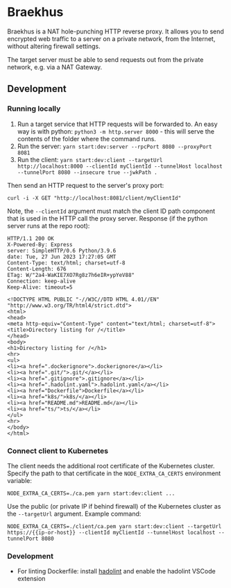 # Braekhus

Braekhus is a NAT hole-punching HTTP reverse proxy. It allows you to send encrypted web traffic to a server on a private network, from the Internet, without altering firewall settings.

The target server must be able to send requests out from the private network, e.g. via a NAT Gateway.

## Development

### Running locally

1. Run a target service that HTTP requests will be forwarded to. An easy way is with python: `python3 -m http.server 8000` - this will serve the contents of the folder where the command runs.
2. Run the server: `yarn start:dev:server --rpcPort 8080 --proxyPort 8081`
3. Run the client: `yarn start:dev:client --targetUrl http://localhost:8000 --clientId myClientId --tunnelHost localhost --tunnelPort 8080 --insecure true --jwkPath .`

Then send an HTTP request to the server's proxy port:

```
curl -i -X GET "http://localhost:8081/client/myClientId"
```

Note, the `--clientId` argument must match the client ID path component that is used in the HTTP call the proxy server.
Response (if the python server runs at the repo root):

```
HTTP/1.1 200 OK
X-Powered-By: Express
server: SimpleHTTP/0.6 Python/3.9.6
date: Tue, 27 Jun 2023 17:27:05 GMT
Content-Type: text/html; charset=utf-8
Content-Length: 676
ETag: W/"2a4-WaKIE7XO7Rg8z7h6eIR+ypYeV88"
Connection: keep-alive
Keep-Alive: timeout=5

<!DOCTYPE HTML PUBLIC "-//W3C//DTD HTML 4.01//EN" "http://www.w3.org/TR/html4/strict.dtd">
<html>
<head>
<meta http-equiv="Content-Type" content="text/html; charset=utf-8">
<title>Directory listing for /</title>
</head>
<body>
<h1>Directory listing for /</h1>
<hr>
<ul>
<li><a href=".dockerignore">.dockerignore</a></li>
<li><a href=".git/">.git/</a></li>
<li><a href=".gitignore">.gitignore</a></li>
<li><a href=".hadolint.yaml">.hadolint.yaml</a></li>
<li><a href="Dockerfile">Dockerfile</a></li>
<li><a href="k8s/">k8s/</a></li>
<li><a href="README.md">README.md</a></li>
<li><a href="ts/">ts/</a></li>
</ul>
<hr>
</body>
</html>
```

### Connect client to Kubernetes

The client needs the additional root certificate of the Kubernetes cluster. Specify the path to that certificate in the `NODE_EXTRA_CA_CERTS` environment variable:

```
NODE_EXTRA_CA_CERTS=./ca.pem yarn start:dev:client ...
```

Use the public (or private IP if behind firewall) of the Kubernetes cluster as the `--targetUrl` argument.
Example command:

```
NODE_EXTRA_CA_CERTS=./client/ca.pem yarn start:dev:client --targetUrl https://{{ip-or-host}} --clientId myClientId --tunnelHost localhost --tunnelPort 8080
```

### Development

- For linting Dockerfile: install [hadolint](https://github.com/hadolint/hadolint/tree/master#install) and enable the hadolint VSCode extension
